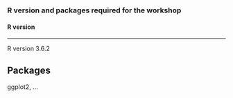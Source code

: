### R version and packages required for the workshop

#### R version
---
R version 3.6.2

## Packages 
ggplot2, ...
